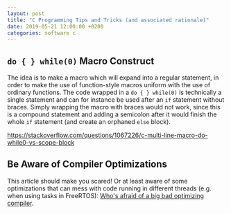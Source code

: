 ```yaml
---
layout: post
title: "C Programming Tips and Tricks (and associated rationale)"
date: 2019-05-21 12:00:00 +0200
categories: software c
---
```

## `do { } while(0)` Macro Construct
The idea is to make a macro which will expand into a regular statement, in order to make the use of function-style macros uniform with the use of ordinary functions. The code wrapped in a `do { } while(0)` is technically a single statement and can for instance be used after an `if` statement without braces. Simply wrapping the macro with braces would not work, since this is a compound statement and adding a semicolon after it would finish the whole `if` statement (and create an orphaned `else` block).

https://stackoverflow.com/questions/1067226/c-multi-line-macro-do-while0-vs-scope-block

## Be Aware of Compiler Optimizations
This article should make you scared! Or at least aware of some optimizations that can mess with code running in different threads (e.g. when using tasks in FreeRTOS): [Who's afraid of a big bad optimizing compiler](https://lwn.net/Articles/793253/).